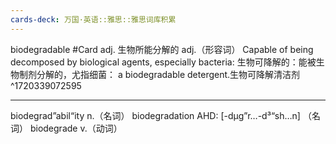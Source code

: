 ```yaml
---
cards-deck: 万国·英语::雅思::雅思词库积累
---
```





biodegradable  #Card 
adj.  生物所能分解的
adj.（形容词）
Capable of being decomposed by biological agents, especially bacteria:
生物可降解的：能被生物制剂分解的，尤指细菌：
a biodegradable detergent.生物可降解清洁剂
^1720339072595

---

biodegrad”abil“ity  n.（名词）
biodegradation  AHD:  [-dµg”r…-d³“sh…n] （名词）
biodegrade  v.（动词）
